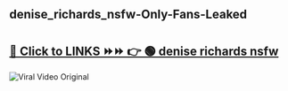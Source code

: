 
 ## denise_richards_nsfw-Only-Fans-Leaked

# <h2><a href="https://clipsfans.com/denise_richards_nsfw&ref=git">🔗 Click to LINKS ⏩⏩ 👉 🟢 denise richards nsfw </a></h2>

<a href="https://clipsfans.com/denise_richards_nsfw&ref=git" rel="nofollow" data-target="animated-image.originalLink"><img src="https://i.ibb.co.com/xMMVF88/686577567.gif" alt="Viral Video Original" style="max-width: 100%; display: inline-block;" data-target="animated-image.originalImage"></a>
